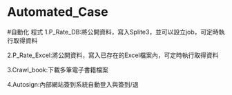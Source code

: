 # Automated_Case
#自動化 程式
1.P_Rate_DB:將公開資料，寫入Splite3，並可以設立job，可定時執行取得資料

2.P_Rate_Excel:將公開資料，寫入已存在的Excel檔案內，可定時執行取得資料

3.Crawl_book:下載多筆電子書籍檔案

4.Autosign:內部網站簽到系統自動登入與簽到/退
